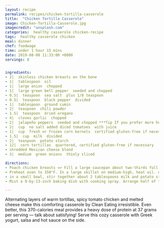 ```yaml
---
layout: recipe
permalink: recipes/chicken-tortilla-casserole
title:  "Chicken Tortilla Casserole"
image: Chicken-Tortilla-Casserole.jpg
imagecredit: "unsplash.com"
categories:  healthy casserole chicken-recipe
tags:  healthy casserole chicken
meal: dinner
chef: foodwage
time: under 1 hour 15 mins
date: 2019-08-08 11:33:00 +0800
servings: 8


ingredients:
- 2|  skinless chicken breasts on the bone
- 1|  tablespoon  oil
- 1|  large onion  chopped
- 1|  large green bell pepper  seeded and chopped
- 0.5|  teaspoon  sea salt  plus 1/8 teaspoon
- 0.5|  teaspoon  black pepper  divided
- 1|  tablespoon  ground cumin
- 2|  teaspoon  chili powder
- 1.5|  teaspoon  dried oregano
- 4|  cloves garlic  chopped
- 2|  jalapeño peppers  seeded and chopped ***Tip If you prefer more heat, keep the seeds in.***
- 2|  cup  no salt added diced tomatoes  with juice
- 1|  cup  fresh or frozen corn kernels  certified gluten-free if necessary
- 1.5|  cup  milk  divided
- 2|  teaspoon  potato starch
- 12|  corn tortillas  quartered, certified gluten-free if necessary
- shredded Mexican cheese blend
- 3|  medium  green onions  thinly sliced

directions:
- Poach chicken breasts => Fill a large saucepan about two-thirds full with water and bring to a boil. Add chicken and as soon as the water starts to bubble again, cover and reduce heat to medium-low. Water should cover chicken breasts by about 1 inch. Cook at a low simmer until chicken is no longer pink in the thickest part and registers 165°F on an instant-read thermometer, 22–25 minutes. When cool enough to handle, pull chicken off bones and tear into bite-size pieces. Set aside. (Tip => Yo4
- Preheat oven to 350°F. In a large skillet on medium-high, heat oil. Add onion, bell pepper, 1/8 teaspoon salt and 1/4 teaspoon black pepper. Cook for 12–15 minutes, stirring occasionally, until soft and lightly browned. Add cumin, chili powder, and oregano and stir to combine. Add garlic and jalapeño, and cook until garlic softens, stirring frequently about 1 minute. Add tomatoes, and bring to a simmer. Stir in corn, and cook until heated through about 1 minute. Reduce heat to medium-low.
- in a small bowl, stir together about 2 tablespoons milk and potato starch until combined; stir in remaining milk. Add to skillet and bring to a simmer, stirring constantly until slightly thickened about 1 minute. Stir in chicken and cook until heated through about 1 minute. Season with remaining 1/2 teaspoon salt and 1/4 teaspoon black pepper. Remove from heat.
- Mist a 9-by-13-inch baking dish with cooking spray. Arrange half of the tortillas over the bottom of the dish, overlapping slightly. Top with half of the chicken mixture, then sprinkles with half of the cheese. Add a second layer of tortillas, chicken, and cheese. Cover with foil and bake until liquid is bubbling and cheese is melted, 35–45 minutes. Rest for 5 minutes. Sprinkle with green onions.

---
```


Alternating layers of warm tortillas, spicy tomato chicken and melted cheese make this comforting casserole by Clean Eating irresistible. Even better, this 370-calories meal provides a heavy dose of protein at 37 grams per serving — talk about satisfying! Serve this cozy casserole with Greek yogurt, salsa and hot sauce on the side.